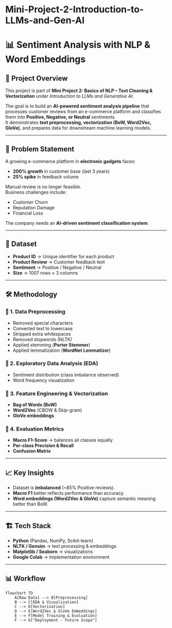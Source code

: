 # Mini-Project-2-Introduction-to-LLMs-and-Gen-AI
# 📊 Sentiment Analysis with NLP & Word Embeddings  

## 📌 Project Overview  
This project is part of **Mini Project 2: Basics of NLP – Text Cleaning & Vectorization** under *Introduction to LLMs and Generative AI*.  

The goal is to build an **AI-powered sentiment analysis pipeline** that processes customer reviews from an e-commerce platform and classifies them into **Positive, Negative, or Neutral** sentiments.  
It demonstrates **text preprocessing, vectorization (BoW, Word2Vec, GloVe)**, and prepares data for downstream machine learning models.  

---

## 🚀 Problem Statement  

A growing e-commerce platform in **electronic gadgets** faces:  
- **200% growth** in customer base (last 3 years)  
- **25% spike** in feedback volume  

Manual review is no longer feasible.  
Business challenges include:  
- Customer Churn  
- Reputation Damage  
- Financial Loss  

The company needs an **AI-driven sentiment classification system**.  

---

## 📂 Dataset  
- **Product ID** → Unique identifier for each product  
- **Product Review** → Customer feedback text  
- **Sentiment** → Positive / Negative / Neutral  
- **Size** → 1007 rows × 3 columns  

---

## 🛠️ Methodology  

### 🔹 1. Data Preprocessing  
- Removed special characters  
- Converted text to lowercase  
- Stripped extra whitespaces  
- Removed stopwords (NLTK)  
- Applied stemming (**Porter Stemmer**)  
- Applied lemmatization (**WordNet Lemmatizer**)  

### 🔹 2. Exploratory Data Analysis (EDA)  
- Sentiment distribution (class imbalance observed)  
- Word frequency visualization  

### 🔹 3. Feature Engineering & Vectorization  
- **Bag of Words (BoW)**  
- **Word2Vec** (CBOW & Skip-gram)  
- **GloVe embeddings**  

### 🔹 4. Evaluation Metrics  
- **Macro F1-Score** → balances all classes equally  
- **Per-class Precision & Recall**  
- **Confusion Matrix**  

---

## 📈 Key Insights  
- Dataset is **imbalanced** (~85% Positive reviews).  
- **Macro F1** better reflects performance than accuracy.  
- **Word embeddings (Word2Vec & GloVe)** capture semantic meaning better than BoW.  

---

## 🏗️ Tech Stack  
- **Python** (Pandas, NumPy, Scikit-learn)  
- **NLTK / Gensim** → text processing & embeddings  
- **Matplotlib / Seaborn** → visualizations  
- **Google Colab** → implementation environment  

---

## 📊 Workflow  
```mermaid
flowchart TD
    A[Raw Data] --> B[Preprocessing]
    B --> C[EDA & Visualization]
    C --> D[Vectorization]
    D --> E[Word2Vec & GloVe Embeddings]
    E --> F[Model Training & Evaluation]
    F --> G["Deployment - Future Scope"]

